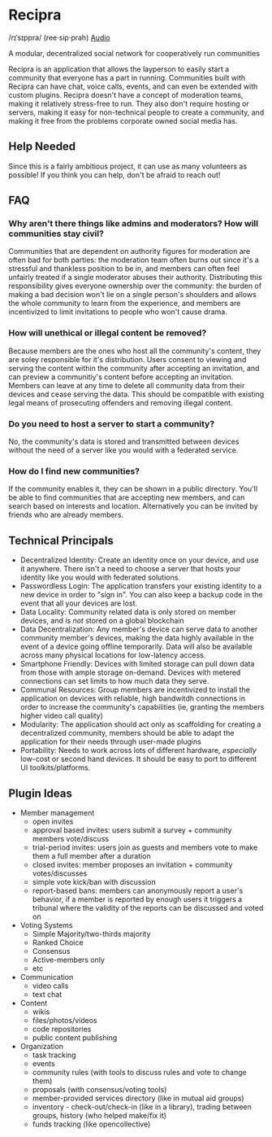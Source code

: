# Recipra

/rɪˈsɪppra/
(ree·sip·prah)
[Audio](http://ipa-reader.xyz/?text=r%C9%AA%CB%88s%C9%AAppra)

A modular, decentralized social network for cooperatively run communities

Recipra is an application that allows the layperson to easily start a community that everyone has a part in running. Communities built with Recipra can have chat, voice calls, events, and can even be extended with custom plugins. Recipra doesn't have a concept of moderation teams, making it relatively stress-free to run. They also don't require hosting or servers, making it easy for non-technical people to create a community, and making it free from the problems corporate owned social media has.

## Help Needed

Since this is a fairly ambitious project, it can use as many volunteers as possible! If you think you can help, don't be afraid to reach out!

## FAQ

### Why aren't there things like admins and moderators? How will communities stay civil?

Communities that are dependent on authority figures for moderation are often bad for both parties: the moderation team often burns out since it's a stressful and thankless position to be in, and members can often feel unfairly treated if a single moderator abuses their authority. Distributing this responsibility gives everyone ownership over the community: the burden of making a bad decision won't lie on a single person's shoulders and allows the whole community to learn from the experience, and members are incentivized to limit invitations to people who won't cause drama.

### How will unethical or illegal content be removed?

Because members are the ones who host all the community's content, they are soley responsible for it's distribution. Users consent to viewing and serving the content within the community after accepting an invitation, and can preview a communitiy's content before accepting an invitation. Members can leave at any time to delete all community data from their devices and cease serving the data. This should be compatible with existing legal means of prosecuting offenders and removing illegal content.

### Do you need to host a server to start a community?

No, the community's data is stored and transmitted between devices without the need of a server like you would with a federated service.

### How do I find new communities?

If the community enables it, they can be shown in a public directory. You'll be able to find communities that are accepting new members, and can search based on interests and location. Alternatively you can be invited by friends who are already members.

## Technical Principals

- Decentralized Identity: Create an identity once on your device, and use it anywhere. There isn't a need to choose a server that hosts your identity like you would with federated solutions.
- Passwordless Login: The application transfers your existing identity to a new device in order to "sign in". You can also keep a backup code in the event that all your devices are lost.
- Data Locality: Community related data is only stored on member devices, and is *not* stored on a global blockchain
- Data Decentralization: Any member's device can serve data to another community member's devices, making the data highly available in the event of a device going offline temporarily. Data will also be available across many physical locations for low-latency access.
- Smartphone Friendly: Devices with limited storage can pull down data from those with ample storage on-demand. Devices with metered connections can set limits to how much data they serve.
- Communal Resources: Group members are incentivized to install the application on devices with reliable, high bandwitdh connections in order to increase the community's capabilities (ie, granting the members higher video call quality)
- Modularity: The application should act only as scaffolding for creating a decentralized community, members should be able to adapt the application for their needs through user-made plugins
- Portability: Needs to work across lots of different hardware, *especially* low-cost or second hand devices. It should be easy to port to different UI toolkits/platforms.

## Plugin Ideas

- Member management
   - open invites
   - approval based invites: users submit a survey + community members vote/discuss
   - trial-period invites: users join as guests and members vote to make them a full member after a duration
   - closed invites: member proposes an invitation + community votes/discusses
   - simple vote kick/ban with discussion
   - report-based bans: members can anonymously report a user's behavior, if a member is reported by enough users it triggers a tribunal where the validity of the reports can be discussed and voted on
- Voting Systems
  - Simple Majority/two-thirds majority
  - Ranked Choice
  - Consensus
  - Active-members only
  - etc
- Communication
  - video calls
  - text chat
- Content
  - wikis
  - files/photos/videos
  - code repositories
  - public content publishing
- Organization
  - task tracking
  - events
  - community rules (with tools to discuss rules and vote to change them)
  - proposals (with consensus/voting tools)
  - member-provided services directory (like in mutual aid groups)
  - inventory - check-out/check-in (like in a library), trading between groups, history (who helped make/fix it)
  - funds tracking (like opencollective)
